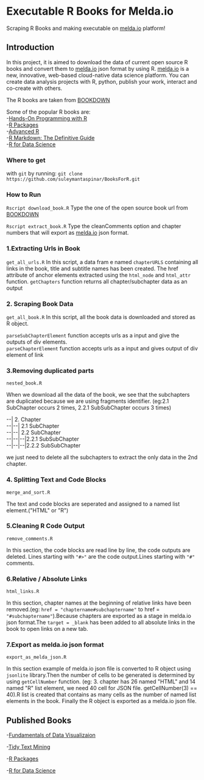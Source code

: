 # Executable R Books for Melda.io
Scraping  R Books and making executable on [melda.io](https://www.melda.io) platform!

## Introduction

In this project, it is aimed to download the data of current open source R books and convert them to [melda.io](https://www.melda.io) json   format by using R.    [melda.io](https://www.melda.io)  is a new, innovative, web-based cloud-native data science platform. You can create data analysis projects with R, python, publish your work, interact and co-create with others.

The R books are taken from [BOOKDOWN](https://bookdown.org)  


Some of the popular R books are:  
-[Hands-On Programming with R](https://rstudio-education.github.io/hopr/)  
-[R Packages](https://r-pkgs.org/)  
-[Advanced R](https://adv-r.hadley.nz/)  
-[R Markdown: The Definitive Guide](https://bookdown.org/yihui/rmarkdown/)  
-[R for Data Science](https://r4ds.had.co.nz/)



### Where to get  
with    `git`     by running:
  `git clone https://github.com/suleymantaspinar/BooksForR.git`


### How to Run
`Rscript download_book.R` 
Type the one of the open source book url  from [BOOKDOWN](bookdown.org)  

`Rscript extract_book.R`
Type the cleanComments option and chapter numbers that will export as   [melda.io](https://www.melda.io) json  format. 


### 1.Extracting Urls in Book  
`get_all_urls.R`
In this script, a data fram	e named `chapterURLS` containing all links in the book, title and subtitle names has been created.
The href attribute of anchor elements extracted using the `html_node`  and `html_attr` function.
`getChapters` function  returns all chapter/subchapter data as  an output 


### 2. Scraping Book Data
`get_all_book.R`
In this script, all the book data is downloaded and stored as R object.  

`parseSubChapterElement` function accepts urls as  a input and give the outputs of div elements.  
`parseChapterElement` function accepts urls as  a input and gives output of div element of link  

### 3.Removing duplicated parts  
`nested_book.R`  

When we download all the data of the book, we see that the subchapters are duplicated because we are using fragments identifier. (eg:2.1 SubChapter occurs 2 times,
2.2.1 SubSubChapter occurs 3 times)

--| 2. Chapter  
--|--| 2.1 SubChapter  
--|--| 2.2 SubChapter   
--|--|--|2.2.1 SubSubChapter  
--|--|--|2.2.2 SubSubChapter  

we just need to delete all the subchapters to extract the  only data in the 2nd chapter.
### 4. Splitting Text and Code Blocks  
`merge_and_sort.R`    

The text and code blocks are seperated  and assigned to a  named list element.("HTML" or "R")
  


### 5.Cleaning R Code Output  
`remove_comments.R`  

In this section, the code blocks are read line by line, the code outputs are deleted.
Lines starting with `"#>"` are the code output.Lines starting with `"#"` comments.

### 6.Relative / Absolute Links
`html_links.R`  

In this section, chapter names at the beginning of relative links have been removed.(eg: `href = "chaptername#subchaptername"` to href = `"#subchaptername"`).Because chapters are exported as a stage in melda.io json format.The `target = _blank` has been added to all absolute links in the book  to open links on a new tab.


### 7.Export as melda.io json format
`export_as_melda_json.R`  

In this section example of melda.io json file is converted to  R object using `jsonlite` library.Then the number of cells to be generated  is determined by using `getCellNumber` function.
(eg: 3. chapter has 26 named "HTML"  and  14 named "R" list element, we need 40  cell for JSON file. getCellNumber(3) == 40).R list is created that contains as many cells as the number of named list elements in the book. Finally the R object is exported as a  melda.io json file.

## Published Books

-[Fundamentals of Data Visualizaion](https://www.melda.io/projects/fundamentals-of-data-visualizations/)  
  
-[Tidy Text Mining](https://www.melda.io/projects/tidy-text-mining/)  
  
-[R Packages](https://www.melda.io/projects/r-packages-hadley-wickham/)
   
-[R for Data Science](https://www.melda.io/projects/r-for-data-science-hadley-wickham/)

